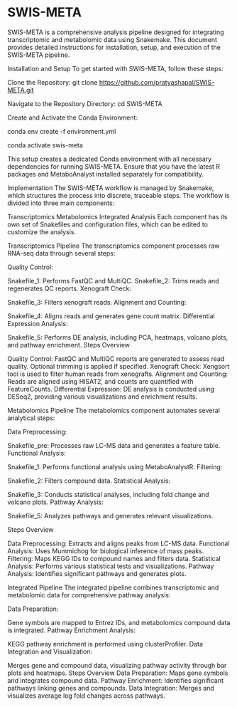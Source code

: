 # SWIS-META
SWIS-META is a comprehensive analysis pipeline designed for integrating transcriptomic and metabolomic data using Snakemake. This document provides detailed instructions for installation, setup, and execution of the SWIS-META pipeline.

Installation and Setup
To get started with SWIS-META, follow these steps:

Clone the Repository:
git clone https://github.com/pratyashapal/SWIS-META.git

Navigate to the Repository Directory:
cd SWIS-META

Create and Activate the Conda Environment:

conda env create -f environment.yml


conda activate swis-meta

This setup creates a dedicated Conda environment with all necessary dependencies for running SWIS-META. Ensure that you have the latest R packages and MetaboAnalyst installed separately for compatibility.

Implementation
The SWIS-META workflow is managed by Snakemake, which structures the process into discrete, traceable steps. The workflow is divided into three main components:

Transcriptomics
Metabolomics
Integrated Analysis
Each component has its own set of Snakefiles and configuration files, which can be edited to customize the analysis.

Transcriptomics Pipeline
The transcriptomics component processes raw RNA-seq data through several steps:

Quality Control:

Snakefile_1: Performs FastQC and MultiQC.
Snakefile_2: Trims reads and regenerates QC reports.
Xenograft Check:

Snakefile_3: Filters xenograft reads.
Alignment and Counting:

Snakefile_4: Aligns reads and generates gene count matrix.
Differential Expression Analysis:

Snakefile_5: Performs DE analysis, including PCA, heatmaps, volcano plots, and pathway enrichment.
Steps Overview

Quality Control: FastQC and MultiQC reports are generated to assess read quality. Optional trimming is applied if specified.
Xenograft Check: Xengsort tool is used to filter human reads from xenografts.
Alignment and Counting: Reads are aligned using HISAT2, and counts are quantified with FeatureCounts.
Differential Expression: DE analysis is conducted using DESeq2, providing various visualizations and enrichment results.


Metabolomics Pipeline
The metabolomics component automates several analytical steps:

Data Preprocessing:

Snakefile_pre: Processes raw LC-MS data and generates a feature table.
Functional Analysis:

Snakefile_1: Performs functional analysis using MetaboAnalystR.
Filtering:

Snakefile_2: Filters compound data.
Statistical Analysis:

Snakefile_3: Conducts statistical analyses, including fold change and volcano plots.
Pathway Analysis:

Snakefile_5: Analyzes pathways and generates relevant visualizations.

Steps Overview

Data Preprocessing: Extracts and aligns peaks from LC-MS data.
Functional Analysis: Uses Mummichog for biological inference of mass peaks.
Filtering: Maps KEGG IDs to compound names and filters data.
Statistical Analysis: Performs various statistical tests and visualizations.
Pathway Analysis: Identifies significant pathways and generates plots.


Integrated Pipeline
The integrated pipeline combines transcriptomic and metabolomic data for comprehensive pathway analysis:

Data Preparation:

Gene symbols are mapped to Entrez IDs, and metabolomics compound data is integrated.
Pathway Enrichment Analysis:

KEGG pathway enrichment is performed using clusterProfiler.
Data Integration and Visualization:

Merges gene and compound data, visualizing pathway activity through bar plots and heatmaps.
Steps Overview
Data Preparation: Maps gene symbols and integrates compound data.
Pathway Enrichment: Identifies significant pathways linking genes and compounds.
Data Integration: Merges and visualizes average log fold changes across pathways.
